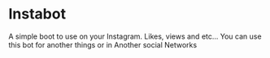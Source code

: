 # Instabot
A simple boot to use on your Instagram. Likes, views and etc... 
You can use this bot for another things or in Another social Networks
